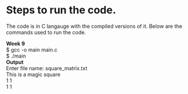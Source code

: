 # Steps to run the code.

The code is in C langauge with the compiled versions of it. Below are the commands used to run the code.

<strong>Week 9</strong> </br>
$ gcc -o main main.c <br>
$ ./main <br>
<strong>Output</strong> <br>
Enter file name: square_matrix.txt <br>
This is a magic square <br>
1	1 <br>
1	1 <br>
